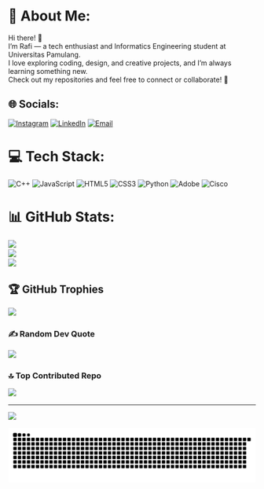 # 💫 About Me:
Hi there! 👋<br>I’m Rafi — a tech enthusiast and Informatics Engineering student at Universitas Pamulang.<br>I love exploring coding, design, and creative projects, and I’m always learning something new.<br>Check out my repositories and feel free to connect or collaborate! 🚀


## 🌐 Socials:
[![Instagram](https://img.shields.io/badge/Instagram-%23E4405F.svg?logo=Instagram&logoColor=white)](https://www.instagram.com/rffadhil_/)
[![LinkedIn](https://img.shields.io/badge/LinkedIn-%230077B5.svg?logo=linkedin&logoColor=white)](https://www.linkedin.com/in/rafi-fadhil-amanullah-0b1412326/)
[![Email](https://img.shields.io/badge/Email-D14836?logo=gmail&logoColor=white)](mailto:raficoding8@gmail.com)


# 💻 Tech Stack:
![C++](https://img.shields.io/badge/c++-%2300599C.svg?style=for-the-badge&logo=c%2B%2B&logoColor=white) ![JavaScript](https://img.shields.io/badge/javascript-%23323330.svg?style=for-the-badge&logo=javascript&logoColor=%23F7DF1E) ![HTML5](https://img.shields.io/badge/html5-%23E34F26.svg?style=for-the-badge&logo=html5&logoColor=white) ![CSS3](https://img.shields.io/badge/css3-%231572B6.svg?style=for-the-badge&logo=css3&logoColor=white) ![Python](https://img.shields.io/badge/python-3670A0?style=for-the-badge&logo=python&logoColor=ffdd54) ![Adobe](https://img.shields.io/badge/adobe-%23FF0000.svg?style=for-the-badge&logo=adobe&logoColor=white) ![Cisco](https://img.shields.io/badge/cisco-%23049fd9.svg?style=for-the-badge&logo=cisco&logoColor=black)
# 📊 GitHub Stats:
![](https://github-readme-stats.vercel.app/api?username=rffadhil&theme=dark&hide_border=true&include_all_commits=false&count_private=false)<br/>
![](https://nirzak-streak-stats.vercel.app/?user=rffadhil&theme=dark&hide_border=true)<br/>
![](https://github-readme-stats.vercel.app/api/top-langs/?username=rffadhil&theme=dark&hide_border=true&include_all_commits=false&count_private=false&layout=compact)

## 🏆 GitHub Trophies
![](https://github-profile-trophy.vercel.app/?username=rffadhil&theme=radical&no-frame=true&no-bg=true&margin-w=4)

### ✍️ Random Dev Quote
![](https://quotes-github-readme.vercel.app/api?type=vetical&theme=radical)

### 🔝 Top Contributed Repo
![](https://github-contributor-stats.vercel.app/api?username=rffadhil&limit=5&theme=dark&combine_all_yearly_contributions=true)

---
[![](https://visitcount.itsvg.in/api?id=rffadhil&icon=0&color=1)](https://visitcount.itsvg.in)

<!-- Proudly created with GPRM ( https://gprm.itsvg.in ) -->

![snake gif](https://github.com/rffadhil/rffadhil/blob/output/github-snake-dark.svg)
